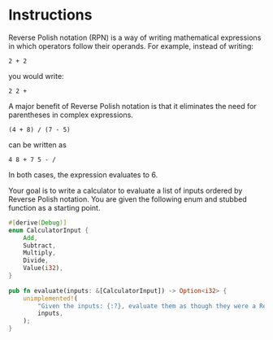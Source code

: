 # Instructions

Reverse Polish notation (RPN) is a way of writing mathematical expressions in which operators follow their operands.
For example, instead of writing:
```
2 + 2
```
you would write:
```
2 2 +
```
A major benefit of Reverse Polish notation is that it eliminates the need for parentheses in complex expressions.
```
(4 + 8) / (7 - 5)
```
can be written as
```
4 8 + 7 5 - /
```
In both cases, the expression evaluates to 6.

Your goal is to write a calculator to evaluate a list of inputs ordered by Reverse Polish notation.
You are given the following enum and stubbed function as a starting point.

```rust
#[derive(Debug)]
enum CalculatorInput {
    Add,
    Subtract,
    Multiply,
    Divide,
    Value(i32),
}
  
pub fn evaluate(inputs: &[CalculatorInput]) -> Option<i32> {
    unimplemented!(
		"Given the inputs: {:?}, evaluate them as though they were a Reverse Polish notation expression",
		inputs,
	);
}
```

